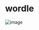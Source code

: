 # wordle
![image](https://user-images.githubusercontent.com/112871222/193454121-36974ed1-b7cd-40bc-84da-f6b42ae496d3.png)
